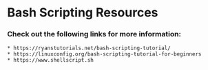 # Bash Scripting Resources

### Check out the following links for more information:

    * https://ryanstutorials.net/bash-scripting-tutorial/
    * https://linuxconfig.org/bash-scripting-tutorial-for-beginners
    * https://www.shellscript.sh
